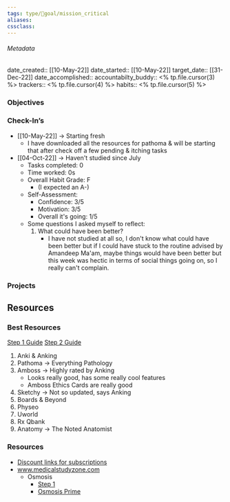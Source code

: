 ```yaml
---
tags: type/🎯goal/mission_critical 
aliases:
cssclass: 
---
```


###### Metadata 
date_created:: [[10-May-22]]
date_started:: [[10-May-22]]
target_date:: [[31-Dec-22]]
date_accomplished::
accountabilty_buddy:: <% tp.file.cursor(3) %>
trackers:: <% tp.file.cursor(4) %>
habits:: <% tp.file.cursor(5) %>

### Objectives
### Check-In’s
- [[10-May-22]] → Starting fresh
	- I have downloaded all the resources for pathoma & will be starting that after check off a few pending & itching tasks
- [[04-Oct-22]] → Haven't studied since July 
	- Tasks completed: 0  
	- Time worked: 0s  
	- Overall Habit Grade: F  
		- (I expected an A-)  
	- Self-Assessment:  
		- Confidence: 3/5  
		- Motivation: 3/5  
		- Overall it's going: 1/5  
	- Some questions I asked myself to reflect:  
		1. What could have been better?  
			- I have not studied at all so, I don't know what could have been better but if I could have stuck to the routine advised by Amandeep Ma'am, maybe things would have been better but this week was hectic in terms of social things going on, so I really can't complain.

### Projects
## Resources
### Best Resources
[Step 1 Guide](https://www.youtube.com/watch?v=y-bccn6NUyg&t=1455s)
[Step 2 Guide](https://www.youtube.com/watch?v=sb5aXXbC0ao&t=5s)

1. Anki & Anking
2. Pathoma → Everything Pathology 
3. Amboss → Highly rated by Anking
	- Looks really good, has some really cool features
	- Amboss Ethics Cards are really good
4. Sketchy → Not so updated, says Anking
5. Boards & Beyond
6. Physeo
7. Uworld
8. Rx Qbank
9. Anatomy → The Noted Anatomist

### Resources
- [Discount links for subscriptions](https://www.ankipalace.com/discounts)
- www.medicalstudyzone.com
	- Osmosis
		- [Step 1](https://medicalstudyzone.com/osmosis-usmle-step-1-review-free-download/) 
		- [Osmosis Prime](https://medicalstudyzone.com/osmosis-prime-videos-875-videos-free-download/)


